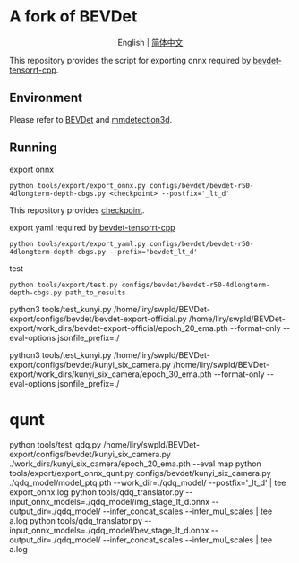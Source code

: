 # A fork of BEVDet

<div align="center">

English | [简体中文](README_zh-CN.md)

</div>

This repository provides the script for exporting onnx required by [bevdet-tensorrt-cpp](https://github.com/LCH1238/bevdet-tensorrt-cpp/tree/master).

## Environment
Please refer to [BEVDet](https://github.com/HuangJunJie2017/BEVDet/tree/dev2.1) and [mmdetection3d](https://github.com/open-mmlab/mmdetection3d).
## Running
export onnx
```shell
python tools/export/export_onnx.py configs/bevdet/bevdet-r50-4dlongterm-depth-cbgs.py <checkpoint> --postfix='_lt_d' 
```
This repository provides [checkpoint](https://drive.google.com/drive/folders/1jSGT0PhKOmW3fibp6fvlJ7EY6mIBVv6i?usp=drive_link).

export yaml required by [bevdet-tensorrt-cpp](https://github.com/LCH1238/bevdet-tensorrt-cpp/tree/master) 
```shell
python tools/export/export_yaml.py configs/bevdet/bevdet-r50-4dlongterm-depth-cbgs.py --prefix='bevdet_lt_d'
```

test
```shell
python tools/export/test.py configs/bevdet/bevdet-r50-4dlongterm-depth-cbgs.py path_to_results
```

python3 tools/test_kunyi.py /home/liry/swpld/BEVDet-export/configs/bevdet/bevdet-export-official.py /home/liry/swpld/BEVDet-export/work_dirs/bevdet-export-official/epoch_20_ema.pth --format-only --eval-options jsonfile_prefix=./


python3 tools/test_kunyi.py /home/liry/swpld/BEVDet-export/configs/bevdet/kunyi_six_camera.py /home/liry/swpld/BEVDet-export/work_dirs/kunyi_six_camera/epoch_30_ema.pth --format-only --eval-options jsonfile_prefix=./




# qunt

python tools/test_qdq.py /home/liry/swpld/BEVDet-export/configs/bevdet/kunyi_six_camera.py ./work_dirs/kunyi_six_camera/epoch_20_ema.pth --eval map
python tools/export/export_onnx_qunt.py configs/bevdet/kunyi_six_camera.py ./qdq_model/model_ptq.pth --work_dir=./qdq_model/ --postfix='_lt_d'  | tee export_onnx.log
python tools/qdq_translator.py --input_onnx_models=./qdq_model/img_stage_lt_d.onnx --output_dir=./qdq_model/ --infer_concat_scales --infer_mul_scales | tee a.log
python tools/qdq_translator.py --input_onnx_models=./qdq_model/bev_stage_lt_d.onnx --output_dir=./qdq_model/ --infer_concat_scales --infer_mul_scales | tee a.log